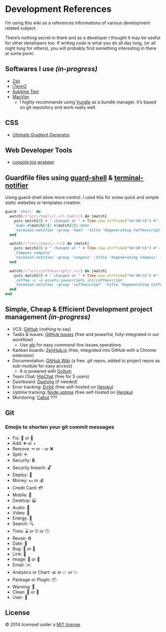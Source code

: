 # Development References

I’m using this wiki as a references informations of various development related subject.

There’s nothing secret in there and as a developer I thought it may be useful for other developers too. If writing code is what you do all day long, (or all night long for others), you will probably find something interesting in there at some point.

## Softwares I use _(in-progress)_

* [Zsh](http://www.zsh.org/)
* [iTerm2](http://www.iterm2.com/#/section/home)
* [Sublime Text](http://www.sublimetext.com/)
* [MacVim](https://github.com/b4winckler/macvim)
  * I highly recommande using [Vundle](https://github.com/gmarik/vundle) as a bundle manager. It’s based on git repository and work really well.

## CSS
* [Ultimate Gradient Generator](http://www.colorzilla.com/gradient-editor/)

## Web Developer Tools
* [console.log wrapper](https://github.com/patik/console.log-wrapper)

## Guardfile files using [guard-shell](https://github.com/guard/guard-shell) & [terminal-notifier](https://github.com/alloy/terminal-notifier)
Using guard-shell allow more control. I used this for some quick and simple static websites or templates creation.

```ruby
guard 'shell' do
  watch(/(^src\/haml\/(.+)\.haml)/) do |match|
    puts match[0] + " changed at " + Time.now.strftime("%H:%M:%S") +". Re-generating HTML from HAML"
    `haml #{match[1]} #{match[2]}.html`
    `terminal-notifier -group 'haml' -title 'Regenerating Coffeescript' -message '#{match[0]}'`
  end

  watch(/(^src\/sass\/.+)/) do |match|
    puts match[0] + " changed at " + Time.now.strftime("%H:%M:%S") +". Re-generating CSS from SASS."
    `Compass compile`
    `terminal-notifier -group 'compass' -title 'Regenerating Compass' -message '#{match[0]}'`
  end

  watch(/(^src\/coffeescript\/.+)/) do |match|
    puts match[0] + " changed at " + Time.now.strftime("%H:%M:%S") +". Re-generating JS from CoffeeScript"
    `coffee -c -o assets/javascripts src/coffeescript`
    `terminal-notifier -group 'coffeescript' -title 'Regenerating Coffeescript' -message '#{match[0]}'`
  end
end
```

## Simple, Cheap & Efficient Development project management _(in-progress)_

* VCS: [GitHub](https://github.com/features) (nothing to say)
* Tasks & Issues: [GitHub Issues](https://github.com/blog/831-issues-2-0-the-next-generation) (free and powerful, fully-integrated in our workflow)
  * Use [ghi](https://github.com/stephencelis/ghi) for easy command-line Issues operations  
* Kanban boards: [ZenHub.io](http://www.zenhub.io) (free, integrated into GitHub with a Chrome extension)
* Documentation: [GitHub Wiki](https://github.com/blog/774-git-powered-wikis-improved) (a free .git repos, added to project repos as sub-module for easy access)
  * It is powered with [Gollum](https://github.com/gollum/gollum/wiki)
* Team Chat: [HipChat](https://www.hipchat.com/) (free for 5 users)
* Dashboard: [Dashing](http://shopify.github.io/dashing/) (if needed)
* Error tracking: [Errbit](https://github.com/errbit/errbit) (free self-hosted on [Heroku](https://www.heroku.com/))
* Uptime tracking: [Node uptime](http://redotheweb.com/uptime/) (free self-hosted on [Heroku](https://www.heroku.com/))
* Monitoring: [Cabot](http://cabotapp.com/) ???

## Git

### Emojis to shorten your git commit messages
- Fix: 🔧 or 🔨
- Add: ➕ or +
- Remove: ➖ or - or ❌
- Split: ➗
- Security: 🔒
- Security breach: 🔓
- Deploy: 🚀
- Money: 💵 or 💰
- Credit Card: 💳
- Mobile: 📱
- Desktop: 💻
- Audio: 🎵
- Video: 🎥
- Energy: 🔋
- Search: 🔍
- Time: ⌛️ or ⏰ or 🕒 
- Reuse: ♻️
- Date: 📅
- Bug: 🐛 or 🐞
- Link: 🔗
- Image: 🎑 or 🌅
- Email: ✉️
- Analytics or Chart: 📊 or 📈 or 📉
- Package or Plugin: 📦
- Warning: 🚨
- Clean: 🚿 or 🛁
- User: 👤

## License
© 2014 licensed under a [MIT license](http://jpsirois.mit-license.org/license.html).
